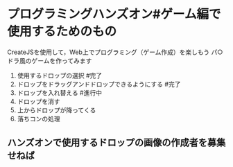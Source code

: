 # プログラミングハンズオン#ゲーム編で使用するためのもの
CreateJSを使用して，Web上でプログラミング（ゲーム作成）を楽しもう
パ○ドラ風のゲームを作ってみます

1. 使用するドロップの選択 #完了
2. ドロップをドラッグアンドドロップできるようにする #完了
3. ドロップを入れ替える #進行中
4. ドロップを消す
5. 上からドロップが降ってくる
6. 落ちコンの処理

## ハンズオンで使用するドロップの画像の作成者を募集せねば
